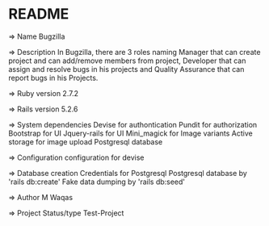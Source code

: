 # README

=> Name
  Bugzilla

=> Description
  In Bugzilla, there are 3 roles naming Manager that can create project and can add/remove members from project, Developer that can assign and resolve bugs in his projects and Quality Assurance that can report bugs in his Projects.

=> Ruby version
  2.7.2

=> Rails version
  5.2.6

=> System dependencies
  Devise for authontication
  Pundit for authorization
  Bootstrap for UI
  Jquery-rails for UI
  Mini_magick for Image variants
  Active storage for image upload
  Postgresql database

=> Configuration
  configuration for devise

=> Database creation
  Credentials for Postgresql
  Postgresql database by 'rails db:create'
  Fake data dumping by 'rails db:seed'

=> Author
  M Waqas

=> Project Status/type
  Test-Project
